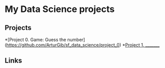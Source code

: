 # My Data Science projects

## Projects

*[Project 0. Game: Guess the number] (https://github.com/ArturGib/sf_data_science/project_0)
*[Project 1. _______](__)

## Links